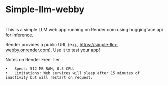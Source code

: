 # Simple-llm-webby
# 
This is a simple LLM web app running on Render.com using huggingface api for inference.

Render provides a public URL (e.g., https://simple-llm-webby.onrender.com). Use it to test your app!

Notes on Render Free Tier

	•	Specs: 512 MB RAM, 0.5 CPU.
	•	Limitations: Web services will sleep after 15 minutes of inactivity but will restart on request.
